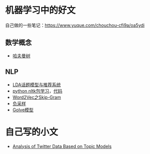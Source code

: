 # 机器学习中的好文
自己做的一些笔记：https://www.yuque.com/chouchou-cfi9a/oa5ydi
## 数学概念
- [哈夫曼树](https://baike.baidu.com/item/%E5%93%88%E5%A4%AB%E6%9B%BC%E6%A0%91)
## NLP
- [LDA话题模型与推荐系统](https://www.jianshu.com/p/50295398d802)
- [python nltk包学习](https://zhuanlan.zhihu.com/p/38231514)，[代码](https://github.com/lakerschampions/Machine_Learning/blob/master/code/nltk_learn.py)
- [Word2Vec之Skip-Gram](https://zhuanlan.zhihu.com/p/27234078)
- [负采样](https://zhuanlan.zhihu.com/p/39684349)
- [Golve模型](http://www.fanyeong.com/2018/02/19/glove-in-detail/)

# 自己写的小文
- [Analysis of Twitter Data Based on Topic Models](https://github.com/lakerschampions/Machine_Learning/blob/master/twitter-as-data/summer_intern.pdf)
